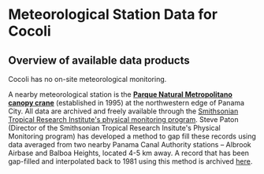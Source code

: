 # Meteorological Station Data for Cocoli 

## Overview of available data products
Cocoli has no on-site meteorological monitoring.

A nearby meteorological station is the [**Parque Natural Metropolitano canopy crane**](http://biogeodb.stri.si.edu/physical_monitoring/research/metpark) (established in 1995) at the northwestern edge of Panama City. All data are archived and freely available through the [Smithsonian Tropical Research Institute's physical monitoring program](http://biogeodb.stri.si.edu/physical_monitoring/). Steve Paton (Director of the Smithsonian Tropical Research Insitute's Physical Monitoring program) has developed a method to gap fill these records using data averaged from two nearby Panama Canal Authority stations – Albrook Airbase and Balboa Heights, located 4-5 km away. A record that has been gap-filled and interpolated back to 1981 using this method is archived [here](https://github.com/forestgeo/Climate/tree/master/Met_Station_Data/Cocoli/GapFilled%26Interpolated).

